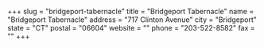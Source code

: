 +++
slug = "bridgeport-tabernacle"
title = "Bridgeport Tabernacle"
name = "Bridgeport Tabernacle"
address = "717 Clinton Avenue"
city = "Bridgeport"
state = "CT"
postal = "06604"
website = ""
phone = "203-522-8582"
fax = ""
+++
